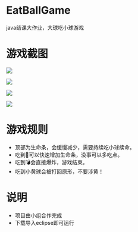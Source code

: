 # EatBallGame
java结课大作业，大球吃小球游戏

# 游戏截图

![](https://upload-images.jianshu.io/upload_images/10386940-8fe5389659ea37db.png?imageMogr2/auto-orient/strip%7CimageView2/2/w/1240)

![](https://upload-images.jianshu.io/upload_images/10386940-4a41d2c23d5b96b4.png?imageMogr2/auto-orient/strip%7CimageView2/2/w/1240)

![](https://upload-images.jianshu.io/upload_images/10386940-2ec95b60c06d03c3.png?imageMogr2/auto-orient/strip%7CimageView2/2/w/1240)

![](https://upload-images.jianshu.io/upload_images/10386940-782731af81204328.png?imageMogr2/auto-orient/strip%7CimageView2/2/w/1240)

# 游戏规则
- 顶部为生命条，会缓慢减少，需要持续吃小球续命。
- 吃到💊可以快速增加生命条，没事可以多吃点。
- 吃到💣会直接爆炸，游戏结束。
- 吃到小黄球会被打回原形，不要涉黄！

# 说明
- 项目由小组合作完成
- 下载导入eclipse即可运行

